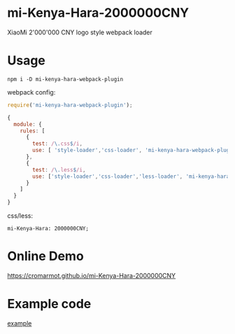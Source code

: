 # mi-Kenya-Hara-2000000CNY

XiaoMi 2'000'000 CNY logo style webpack loader

# Usage

`npm i -D mi-kenya-hara-webpack-plugin`


webpack config:

```js
require('mi-kenya-hara-webpack-plugin');

{
  module: {
    rules: [
      {
        test: /\.css$/i,
        use: [ 'style-loader','css-loader', 'mi-kenya-hara-webpack-plugin'],
      },
      {
        test: /\.less$/i,
        use: ['style-loader','css-loader','less-loader', 'mi-kenya-hara-webpack-plugin'],
      }
    ]
  }
}
```

css/less:

```
mi-Kenya-Hara: 2000000CNY;
```

# Online Demo

https://cromarmot.github.io/mi-Kenya-Hara-2000000CNY

# Example code

[example](./.example)
